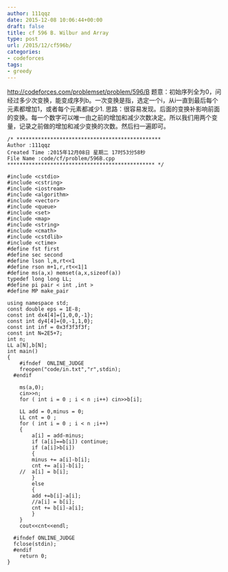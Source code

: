 ```yaml
---
author: 111qqz
date: 2015-12-08 10:06:44+00:00
draft: false
title: cf 596 B. Wilbur and Array
type: post
url: /2015/12/cf596b/
categories:
- codeforces
tags:
- greedy
---
```


http://codeforces.com/problemset/problem/596/B
题意：初始序列全为0，问经过多少次变换，能变成序列b。一次变换是指，选定一个i，从i一直到最后每个元素都增加1，或者每个元素都减少1.
思路：很容易发现。后面的变换补影响前面的变换。每一个数字可以唯一由之前的增加和减少次数决定。所以我们用两个变量，记录之前做的增加和减少变换的次数。然后扫一遍即可。
 

    
    /* ***********************************************
    Author :111qqz
    Created Time :2015年12月08日 星期二 17时53分58秒
    File Name :code/cf/problem/596B.cpp
    ************************************************ */
    
    #include <cstdio>
    #include <cstring>
    #include <iostream>
    #include <algorithm>
    #include <vector>
    #include <queue>
    #include <set>
    #include <map>
    #include <string>
    #include <cmath>
    #include <cstdlib>
    #include <ctime>
    #define fst first
    #define sec second
    #define lson l,m,rt<<1
    #define rson m+1,r,rt<<1|1
    #define ms(a,x) memset(a,x,sizeof(a))
    typedef long long LL;
    #define pi pair < int ,int >
    #define MP make_pair
    
    using namespace std;
    const double eps = 1E-8;
    const int dx4[4]={1,0,0,-1};
    const int dy4[4]={0,-1,1,0};
    const int inf = 0x3f3f3f3f;
    const int N=2E5+7;
    int n;
    LL a[N],b[N];
    int main()
    {
    	#ifndef  ONLINE_JUDGE 
    	freopen("code/in.txt","r",stdin);
      #endif
    
    	ms(a,0);
    	cin>>n;
    	for ( int i = 0 ; i < n ;i++) cin>>b[i];
    
    	LL add = 0,minus = 0;
    	LL cnt = 0 ;
    	for ( int i = 0 ; i < n ;i++)
    	{
    	    a[i] = add-minus;
    	    if (a[i]==b[i]) continue;
    	    if (a[i]>b[i])
    	    {
    		minus += a[i]-b[i];
    		cnt += a[i]-b[i];
    	//	a[i] = b[i];
    	    }
    	    else
    	    {
    		add +=b[i]-a[i];
    		//a[i] = b[i];
    		cnt += b[i]-a[i];
    	    }
    	}
    	cout<<cnt<<endl;
    
      #ifndef ONLINE_JUDGE  
      fclose(stdin);
      #endif
        return 0;
    }
    






